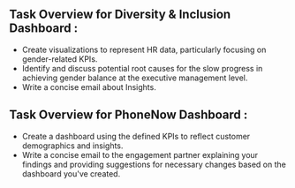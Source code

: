 ## Task Overview for Diversity & Inclusion Dashboard :

- Create visualizations to represent HR data, particularly focusing on gender-related KPIs.
- Identify and discuss potential root causes for the slow progress in achieving gender balance at the executive management level.
- Write a concise email about Insights.

## Task Overview for PhoneNow Dashboard :

- Create a dashboard using the defined KPIs to reflect customer demographics and insights.
- Write a concise email to the engagement partner explaining your findings and providing suggestions for necessary changes based on the dashboard you've created.
